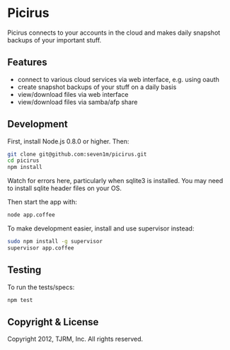 # Picirus

Picirus connects to your accounts in the cloud and makes daily snapshot backups of your important stuff.

## Features

* connect to various cloud services via web interface, e.g. using oauth
* create snapshot backups of your stuff on a daily basis
* view/download files via web interface
* view/download files via samba/afp share

## Development

First, install Node.js 0.8.0 or higher. Then:

```bash
git clone git@github.com:seven1m/picirus.git
cd picirus
npm install
```

Watch for errors here, particularly when sqlite3 is installed. You may need to install sqlite header files on your OS.

Then start the app with:

```bash
node app.coffee
```

To make development easier, install and use supervisor instead:

```bash
sudo npm install -g supervisor
supervisor app.coffee
```

## Testing

To run the tests/specs:

```bash
npm test
```

## Copyright & License

Copyright 2012, TJRM, Inc. All rights reserved.
